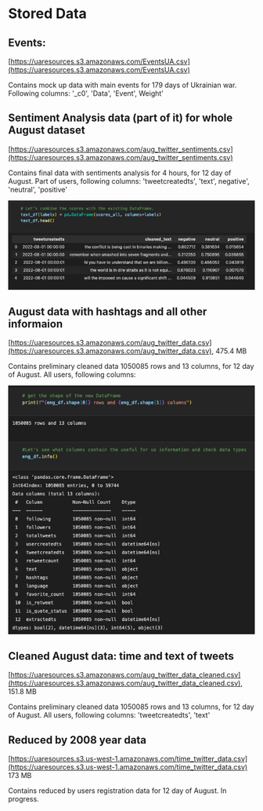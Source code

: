 # Stored Data

## Events: 

[https://uaresources.s3.amazonaws.com/EventsUA.csv](https://uaresources.s3.amazonaws.com/EventsUA.csv)

Contains mock up data with main events for 179 days of Ukrainian war.
Following columns: '_c0', 'Data', 'Event', Weight'

## Sentiment Analysis data (part of it) for whole August dataset

[https://uaresources.s3.amazonaws.com/aug_twitter_sentiments.csv](https://uaresources.s3.amazonaws.com/aug_twitter_sentiments.csv)

Contains final data with sentiments analysis for 4 hours, for 12 day of August.
Part of users, following columns: 'tweetcreatedts', 'text', negative', 'neutral', 'positive'

![img10.png](/Preliminary_Data_Analysis/Twitter/Resources/Images/img10.png)

## August data with hashtags and all other informaion

[https://uaresources.s3.amazonaws.com/aug_twitter_data.csv](https://uaresources.s3.amazonaws.com/aug_twitter_data.csv), 475.4 MB

Contains preliminary cleaned data 1050085 rows and 13 columns, for 12 day of August.
All users, following columns:

![img9.png](/Preliminary_Data_Analysis/Twitter/Resources/Images/img9.png)

## Cleaned August data: time and text of tweets

[https://uaresources.s3.amazonaws.com/aug_twitter_data_cleaned.csv](https://uaresources.s3.amazonaws.com/aug_twitter_data_cleaned.csv), 151.8 MB

Contains preliminary cleaned data 1050085 rows and 13 columns, for 12 day of August.
All users, following columns: 'tweetcreatedts', 'text'

## Reduced by 2008 year data

[https://uaresources.s3.us-west-1.amazonaws.com/time_twitter_data.csv](https://uaresources.s3.us-west-1.amazonaws.com/time_twitter_data.csv) 173 MB

Contains reduced by users registration data for 12 day of August.
In progress.




